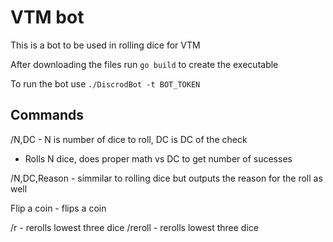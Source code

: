 # VTM bot
This is a bot to be used in rolling dice for VTM

After downloading the files run `go build` to create the executable

To run the bot use `./DiscrodBot -t BOT_TOKEN`

## Commands

/N,DC - N is number of dice to roll, DC is DC of the check
* Rolls N dice, does proper math vs DC to get number of sucesses

/N,DC,Reason - simmilar to rolling dice but outputs the reason for the roll as well

Flip a coin - flips a coin

/r - rerolls lowest three dice
/reroll - rerolls lowest three dice
